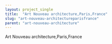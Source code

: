 ```yaml
---
layout: project_single
title:  "Art Nouveau architecture,Paris,France"
slug: "art-nouveau-architectureparisfrance"
parent: "art-nouveau-architecture"
---
```

Art Nouveau architecture,Paris,France